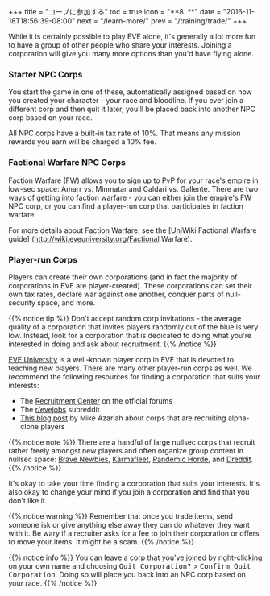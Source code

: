 +++ title = "コープに参加する" toc = true icon = "**8. **" date = "2016-11-18T18:56:39-08:00" next = "/learn-more/" prev = "/training/trade/" +++

While it is certainly possible to play EVE alone, it's generally a lot more fun to have a group of other people who share your interests. Joining a corporation will give you many more options than you'd have flying alone.

### Starter NPC Corps

You start the game in one of these, automatically assigned based on how you created your character - your race and bloodline. If you ever join a different corp and then quit it later, you'll be placed back into another NPC corp based on your race.

All NPC corps have a built-in tax rate of 10%. That means any mission rewards you earn will be charged a 10% fee.

### Factional Warfare NPC Corps

Faction Warfare (FW) allows you to sign up to PvP for your race's empire in low-sec space: Amarr vs. Minmatar and Caldari vs. Gallente. There are two ways of getting into faction warfare - you can either join the empire's FW NPC corp, or you can find a player-run corp that participates in faction warfare.

For more details about Faction Warfare, see the \[UniWiki Factional Warfare guide\] (http://wiki.eveuniversity.org/Factional Warfare).

### Player-run Corps

Players can create their own corporations (and in fact the majority of corporations in EVE are player-created). These corporations can set their own tax rates, declare war against one another, conquer parts of null-security space, and more.

{{% notice tip %}} Don't accept random corp invitations - the average quality of a corporation that invites players randomly out of the blue is very low. Instead, look for a corporation that is dedicated to doing what you're interested in doing and ask about recruitment. {{% /notice %}}

[EVE University](http://www.eveuniversity.org/) is a well-known player corp in EVE that is devoted to teaching new players. There are many other player-run corps as well. We recommend the following resources for finding a corporation that suits your interests:

- The [Recruitment Center](https://forums.eveonline.com/default.aspx?g=topics&f=265) on the official forums
- The [r/evejobs](https://www.reddit.com/r/evejobs/) subreddit 
- [This blog post](https://mikeazariah.wordpress.com/2016/11/17/ooc-joining-the-gang/) by Mike Azariah about corps that are recruiting alpha-clone players

{{% notice note %}} There are a handful of large nullsec corps that recruit rather freely amongst new players and often organize group content in nullsec space: [Brave Newbies](http://www.bravecollective.com/), [Karmafleet](https://recruit.karmafleet.org/), [Pandemic Horde](https://www.reddit.com/r/pandemichorde/), and [Dreddit](http://dredditisrecruiting.com/). {{% /notice %}}

It's okay to take your time finding a corporation that suits your interests. It's also okay to change your mind if you join a corporation and find that you don't like it.

{{% notice warning %}} Remember that once you trade items, send someone isk or give anything else away they can do whatever they want with it. Be wary if a recruiter asks for a fee to join their corporation or offers to move your items. It might be a scam. {{% /notice %}}

{{% notice info %}} You can leave a corp that you've joined by right-clicking on your own name and choosing
<kbd>Quit Corporation?</kbd> > <kbd>Confirm Quit Corporation</kbd>. Doing so will place you back into an NPC corp based on your race. {{% /notice %}}